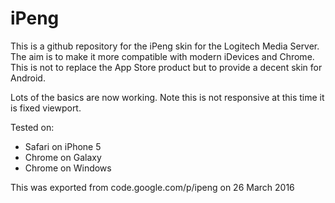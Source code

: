 # iPeng

This is a github repository for the iPeng skin for the Logitech Media Server. The aim is to make it more compatible with
modern iDevices and Chrome. This is not to replace the App Store product but to provide a decent skin for Android.

Lots of the basics are now working. Note this is not responsive at this time it is fixed viewport.

Tested on:

* Safari on iPhone 5
* Chrome on Galaxy
* Chrome on Windows


This was exported from code.google.com/p/ipeng on 26 March 2016
